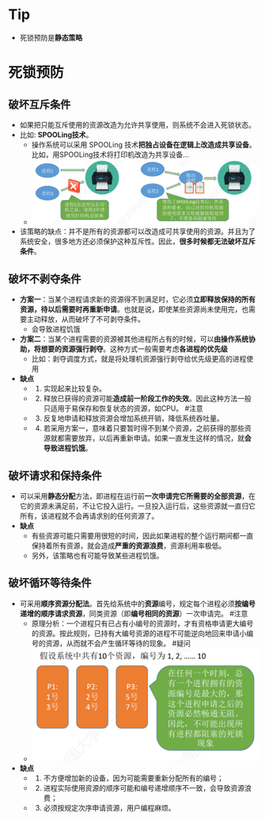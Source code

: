 # Tip
- 死锁预防是**静态策略**

# 死锁预防
## 破坏互斥条件
- 如果把只能互斥使用的资源改造为允许共享使用，则系统不会进入死锁状态。
- 比如: **SPOOLing技术**。
	- 操作系统可以采用 SPOOLing 技术**把独占设备在逻辑上改造成共享设备**。比如，用SPOOLing技术将打印机改造为共享设备…
	- ![](attachments/Pasted%20image%2020220926112829.png)
- 该策略的缺点：并不是所有的资源都可以改造成可共享使用的资源。并且为了系统安全，很多地方还必须保护这种互斥性。因此，**很多时候都无法破坏互斥条件**。

## 破坏不剥夺条件
- **方案一**：当某个进程请求新的资源得不到满足时，它必须**立即释放保持的所有资源，待以后需要时再重新申请**。也就是说，即使某些资源尚未使用完，也需要主动释放，从而破坏了不可剥夺条件。
	- 会导致进程饥饿
- **方案二**：当某个进程需要的资源被其他进程所占有的时候，可以**由操作系统协助，将想要的资源强行剥夺**。这种方式一般需要考虑**各进程的优先级**
	- 比如：剥夺调度方式，就是将处理机资源强行剥夺给优先级更高的进程使用
- **缺点**
	- 1. 实现起来比较复杂。
	- 2. 释放已获得的资源可能**造成前一阶段工作的失效**。因此这种方法一般只适用于易保存和恢复状态的资源，如CPU。 #注意
	- 3. 反复地申请和释放资源会增加系统开销，降低系统吞吐量。
	- 4. 若采用方案一，意味着只要暂时得不到某个资源，之前获得的那些资源就都需要放弃，以后再重新申请。如果一直发生这样的情况，就**会导致进程饥饿**。

## 破坏请求和保持条件
- 可以采用**静态分配**方法，即进程在运行前**一次申请完它所需要的全部资源**，在它的资源未满足前，不让它投入运行。一旦投入运行后，这些资源就一直归它所有，该进程就不会再请求别的任何资源了。
- **缺点**
	- 有些资源可能只需要用很短的时间，因此如果进程的整个运行期间都一直保持着所有资源，就会造成**严重的资源浪费**，资源利用率极低。
	- 另外，该策略也有可能导致某些进程饥饿。

## 破坏循环等待条件
- 可采用**顺序资源分配法**。首先给系统中的**资源**编号，规定每个进程必须**按编号递增的顺序请求资源**，同类资源（即**编号相同的资源**）一次申请完。 #注意
	- 原理分析：一个进程只有已占有小编号的资源时，才有资格申请更大编号的资源。按此规则，已持有大编号资源的进程不可能逆向地回来申请小编号的资源，从而就不会产生循环等待的现象。 #疑问
	- ![](attachments/Pasted%20image%2020220926113712.png)
- **缺点**
	- 1. 不方便增加新的设备，因为可能需要重新分配所有的编号；
	- 2. 进程实际使用资源的顺序可能和编号递增顺序不一致，会导致资源浪费；
	- 3. 必须按规定次序申请资源，用户编程麻烦。